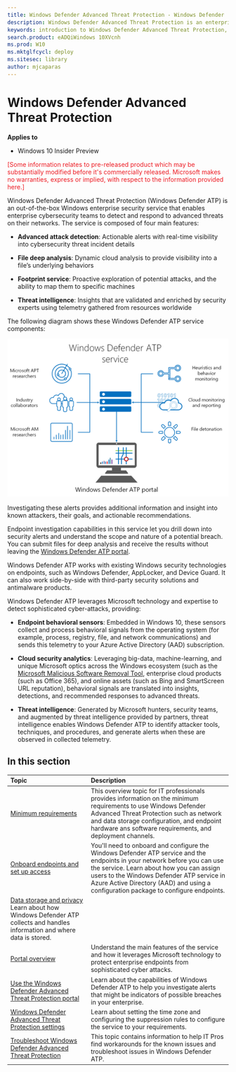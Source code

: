 ```yaml
---
title: Windows Defender Advanced Threat Protection - Windows Defender
description: Windows Defender Advanced Threat Protection is an enterprise security service that helps detect and respond to possible cybersecurity threats related to advanced persistent threats.
keywords: introduction to Windows Defender Advanced Threat Protection, introduction to Windows Defender ATP, cybersecurity, advanced persistent threat, enterprise security
search.product: eADQiWindows 10XVcnh 
ms.prod: W10
ms.mktglfcycl: deploy
ms.sitesec: library
author: mjcaparas
---
```


# Windows Defender Advanced Threat Protection

**Applies to**

- Windows 10 Insider Preview

<span style="color:#ED1C24;">[Some information relates to pre-released product which may be substantially modified before it's commercially released. Microsoft makes no warranties, express or implied, with respect to the information provided here.]</span>

Windows Defender Advanced Threat Protection (Windows Defender ATP) is an out-of-the-box Windows enterprise security service that enables enterprise cybersecurity teams to detect and respond to advanced threats on their networks. The service is composed of four main features:

-   **Advanced attack detection**: Actionable alerts with real-time
    visibility into cybersecurity threat incident details

-   **File deep analysis**: Dynamic cloud analysis to provide visibility
    into a file’s underlying behaviors

-   **Footprint service**: Proactive exploration of potential attacks, and
    the ability to map them to specific machines

-   **Threat intelligence**: Insights that are validated and enriched by
    security experts using telemetry gathered from resources worldwide

The following diagram shows these Windows Defender ATP service
components:

![Windows Defender ATP service components](images/service-components.png)

Investigating these alerts provides additional information and insight
into known attackers, their goals, and actionable recommendations.

Endpoint investigation capabilities in this service let you drill down
into security alerts and understand the scope and nature of a potential
breach. You can submit files for deep analysis and receive the results
without leaving the [Windows Defender ATP portal](https://seville.windows.com).

Windows Defender ATP works with existing Windows security technologies
on endpoints, such as Windows Defender, AppLocker, and Device Guard. It
can also work side-by-side with third-party security solutions and
antimalware products.

Windows Defender ATP leverages Microsoft technology and expertise to
detect sophisticated cyber-attacks, providing:

-   **Endpoint behavioral sensors**: Embedded in Windows 10, these sensors
    collect and process behavioral signals from the operating system
    (for example, process, registry, file, and network communications)
    and sends this telemetry to your Azure Active Directory (AAD)
    subscription.

-   **Cloud security analytics**: Leveraging big-data, machine-learning, and
    unique Microsoft optics across the Windows ecosystem (such as the
    [Microsoft Malicious Software Removal Tool](https://www.microsoft.com/en-au/download/malicious-software-removal-tool-details.aspx),
    enterprise cloud products (such as Office 365), and online assets
    (such as Bing and SmartScreen URL reputation), behavioral signals
    are translated into insights, detections, and recommended responses
    to advanced threats.

-   **Threat intelligence**: Generated by Microsoft hunters, security teams,
    and augmented by threat intelligence provided by partners, threat
    intelligence enables Windows Defender ATP to identify attacker
    tools, techniques, and procedures, and generate alerts when these
    are observed in collected telemetry.

## In this section

Topic | Description 
:---|:---
[Minimum requirements](minimum-requirements-windows-defender-advanced-threat-protection.md) | This overview topic for IT professionals provides information on the minimum requirements to use Windows Defender Advanced Threat Protection such as network and data storage configuration, and endpoint hardware ans software requirements, and deployment channels.
[Onboard endpoints and set up access](onboard-configure-windows-advanced-threat-protection.md) | You'll need to onboard and configure the Windows Defender ATP service and the endpoints in your network before you can use the service. Learn about how you can assign users to the Windows Defender ATP service in Azure Active Directory (AAD) and using a configuration package to configure endpoints.
[Data storage and privacy](data-storage-privacy-windows-defender-advanced-threat-protection.md) Learn about how Windows Defender ATP collects and handles information and where data is stored.|
[Portal overview](portal-overview-windows-defender-advanced-threat-protection.md) | Understand the main features of the service and how it leverages Microsoft technology to protect enterprise endpoints from sophisticated cyber attacks.|
[Use the Windows Defender Advanced Threat Protection portal](use-windows-defender-advanced-threat-protection.md) | Learn about the capabilities of Windows Defender ATP to help you investigate alerts that might be indicators of possible breaches in your enterprise.|
[Windows Defender Advanced Threat Protection settings](settings-windows-defender-advanced-threat-protection.md) | Learn about setting the time zone and configuring the suppression rules to configure the service to your requirements.  |
[Troubleshoot Windows Defender Advanced Threat Protection](troubleshoot-windows-defender-advanced-threat-protection.md) | This topic contains information to help IT Pros find workarounds for the known issues and troubleshoot issues in Windows Defender ATP.
